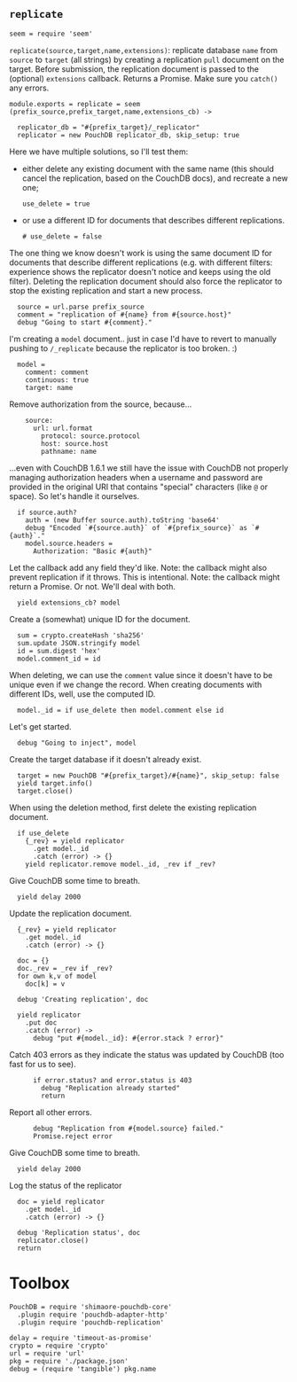 `replicate`
-----------

    seem = require 'seem'

`replicate(source,target,name,extensions)`: replicate database `name` from `source` to `target` (all strings) by creating a replication `pull` document on the target.
Before submission, the replication document is passed to the (optional) `extensions` callback.
Returns a Promise. Make sure you `catch()` any errors.

    module.exports = replicate = seem (prefix_source,prefix_target,name,extensions_cb) ->

      replicator_db = "#{prefix_target}/_replicator"
      replicator = new PouchDB replicator_db, skip_setup: true

Here we have multiple solutions, so I'll test them:
- either delete any existing document with the same name (this should cancel the replication, based on the CouchDB docs), and recreate a new one;

      use_delete = true

- or use a different ID for documents that describes different replications.

      # use_delete = false

The one thing we know doesn't work is using the same document ID for documents that describe different replications (e.g. with different filters: experience shows the replicator doesn't notice and keeps using the old filter).
Deleting the replication document should also force the replicator to stop the existing replication and start a new process.

      source = url.parse prefix_source
      comment = "replication of #{name} from #{source.host}"
      debug "Going to start #{comment}."

I'm creating a `model` document.. just in case I'd have to revert to manually pushing to `/_replicate` because the replicator is too broken. :)

      model =
        comment: comment
        continuous: true
        target: name

Remove authorization from the source, because...

        source:
          url: url.format
            protocol: source.protocol
            host: source.host
            pathname: name

...even with CouchDB 1.6.1 we still have the issue with CouchDB not properly managing authorization headers when a username and password are provided in the original URI that contains "special" characters (like `@` or space). So let's handle it ourselves.

      if source.auth?
        auth = (new Buffer source.auth).toString 'base64'
        debug "Encoded `#{source.auth}` of `#{prefix_source}` as `#{auth}`."
        model.source.headers =
          Authorization: "Basic #{auth}"

Let the callback add any field they'd like.
Note: the callback might also prevent replication if it throws. This is intentional.
Note: the callback might return a Promise. Or not. We'll deal with both.

      yield extensions_cb? model

Create a (somewhat) unique ID for the document.

      sum = crypto.createHash 'sha256'
      sum.update JSON.stringify model
      id = sum.digest 'hex'
      model.comment_id = id

When deleting, we can use the `comment` value since it doesn't have to be unique even if we change the record.
When creating documents with different IDs, well, use the computed ID.

      model._id = if use_delete then model.comment else id

Let's get started.

      debug "Going to inject", model

Create the target database if it doesn't already exist.

      target = new PouchDB "#{prefix_target}/#{name}", skip_setup: false
      yield target.info()
      target.close()

When using the deletion method, first delete the existing replication document.

      if use_delete
        {_rev} = yield replicator
          .get model._id
          .catch (error) -> {}
        yield replicator.remove model._id, _rev if _rev?

Give CouchDB some time to breath.

      yield delay 2000

Update the replication document.

      {_rev} = yield replicator
        .get model._id
        .catch (error) -> {}

      doc = {}
      doc._rev = _rev if _rev?
      for own k,v of model
        doc[k] = v

      debug 'Creating replication', doc

      yield replicator
        .put doc
        .catch (error) ->
          debug "put #{model._id}: #{error.stack ? error}"

Catch 403 errors as they indicate the status was updated by CouchDB (too fast for us to see).

          if error.status? and error.status is 403
            debug "Replication already started"
            return

Report all other errors.

          debug "Replication from #{model.source} failed."
          Promise.reject error

Give CouchDB some time to breath.

      yield delay 2000

Log the status of the replicator

      doc = yield replicator
        .get model._id
        .catch (error) -> {}

      debug 'Replication status', doc
      replicator.close()
      return

Toolbox
=======

    PouchDB = require 'shimaore-pouchdb-core'
      .plugin require 'pouchdb-adapter-http'
      .plugin require 'pouchdb-replication'

    delay = require 'timeout-as-promise'
    crypto = require 'crypto'
    url = require 'url'
    pkg = require './package.json'
    debug = (require 'tangible') pkg.name
